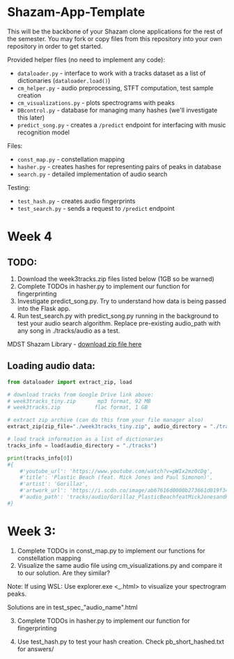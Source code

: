 # Shazam-App-Template

This will be the backbone of your Shazam clone applications for the rest of the semester. You may fork or copy files from this repository into your own repository in order to get started.

Provided helper files (no need to implement any code):

- `dataloader.py` - interface to work with a tracks dataset as a list of dictionaries (`dataloader.load()`)
- `cm_helper.py` - audio preprocessing, STFT computation, test sample creation
- `cm_visualizations.py` - plots spectrograms with peaks
- `DBcontrol.py` - database for managing many hashes (we'll investigate this later)
- `predict_song.py` - creates a `/predict` endpoint for interfacing with music recognition model

Files:

- `const_map.py` - constellation mapping
- `hasher.py` - creates hashes for representing pairs of peaks in database
- `search.py` - detailed implementation of audio search

Testing:

- `test_hash.py` - creates audio fingerprints
- `test_search.py` - sends a request to `/predict` endpoint

# Week 4

## TODO:

1. Download the week3tracks.zip files listed below (1GB so be warned)
2. Complete TODOs in hasher.py to implement our function for fingerprinting
3. Investigate predict_song.py. Try to understand how data is being passed into the Flask app.
4. Run test_search.py with predict_song.py running in the background to test your audio search
   algorithm. Replace pre-existing audio_path with any song in ./tracks/audio as a test.

MDST Shazam Library - [download zip file here](https://drive.google.com/drive/folders/1Ui7o23sJjZB6tYUnoAffurmK0YB5nRVv?usp=sharing)

## Loading audio data:

```python
from dataloader import extract_zip, load

# download tracks from Google Drive link above:
# week3tracks_tiny.zip       mp3 format, 92 MB
# week3tracks.zip           flac format, 1 GB

# extract zip archive (can do this from your file manager also)
extract_zip(zip_file="./week3tracks_tiny.zip", audio_directory = "./tracks")

# load track information as a list of dictionaries
tracks_info = load(audio_directory = "./tracks")

print(tracks_info[0])
#{
    #'youtube_url': 'https://www.youtube.com/watch?v=pWIx2mz0cDg',
    #'title': 'Plastic Beach (feat. Mick Jones and Paul Simonon)',
    #'artist': 'Gorillaz',
    #'artwork_url': 'https://i.scdn.co/image/ab67616d0000b273661d019f34569f79eae9e985',
    #'audio_path': 'tracks/audio/Gorillaz_PlasticBeachfeatMickJonesandPaulSimonon_pWIx2mz0cDg.mp3'
#}
```

# Week 3:

1. Complete TODOs in const_map.py to implement our functions for constellation mapping
2. Visualize the same audio file using cm_visualizations.py and compare it to our solution. Are they similar?

Note: If using WSL: Use explorer.exe <\_.html> to visualize your spectrogram peaks.

Solutions are in test_spec\_"audio_name".html

3. Complete TODOs in hasher.py to implement our function for fingerprinting

4. Use test_hash.py to test your hash creation. Check pb_short_hashed.txt for answers/
